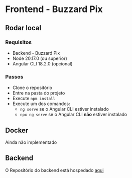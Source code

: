 # Frontend - Buzzard Pix

## Rodar local

### Requisitos

- Backend - Buzzard Pix
- Node 20.17.0 (ou superior)
- Angular CLI 18.2.0 (opcional)

### Passos

- Clone o repositório
- Entre na pasta do projeto
- Execute `npm install`
- Execute um dos comandos:
  - `ng serve` se o Angular CLI estiver instalado
  - `npx ng serve` se o Angular CLI <b>não</b> estiver instalado

## Docker

Ainda não implementado

## Backend

O Repositório do backend está hospedado [aqui](https://github.com/Riko07br/pi-sd-backend)</br>
